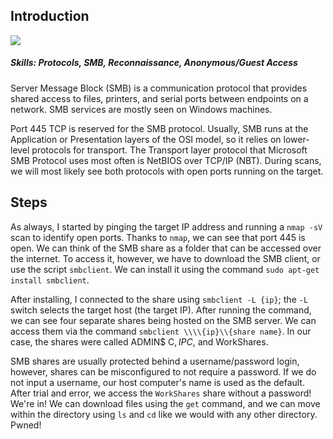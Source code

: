 ## Introduction
<img src="https://i.imgur.com/WaZOKL5.png">
<br>

##### Skills: Protocols, SMB, Reconnaissance, Anonymous/Guest Access

Server Message Block (SMB) is a communication protocol that provides shared access to files, printers, and serial ports between endpoints on a network. SMB services are mostly seen on Windows machines. 

Port 445 TCP is reserved for the SMB protocol. Usually, SMB runs at the Application or Presentation layers of the OSI model, so it relies on lower-level protocols for transport. The Transport layer protocol that Microsoft SMB Protocol uses most often is NetBIOS over TCP/IP (NBT). During scans, we will most likely see both protocols with open ports running on the target.

## Steps
As always, I started by pinging the target IP address and running a `nmap -sV` scan to identify open ports. Thanks to `nmap`, we can see that port 445 is open. We can think of the SMB share as a folder that can be accessed over the internet. To access it, however, we have to download the SMB client, or use the script `smbclient`. We can install it using the command `sudo apt-get install smbclient`.

After installing, I connected to the share using `smbclient -L {ip}`; the `-L` switch selects the target host (the target IP). After running the command, we can see four separate shares being hosted on the SMB server. We can access them via the command `smbclient \\\\{ip}\\{share name}`. In our case, the shares were called ADMIN$ C$, IPC$, and WorkShares.

SMB shares are usually protected behind a username/password login, however, shares can be misconfigured to not require a password. If we do not input a username, our host computer's name is used as the default. After trial and error, we access the `WorkShares` share without a password! We're in! We can download files using the `get` command, and we can move within the directory using `ls` and `cd` like we would with any other directory. Pwned!
